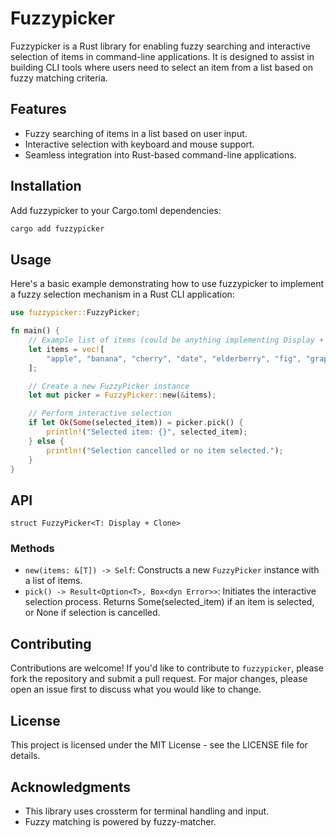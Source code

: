 # Fuzzypicker
Fuzzypicker is a Rust library for enabling fuzzy searching and interactive selection of items in command-line applications. It is designed to assist in building CLI tools where users need to select an item from a list based on fuzzy matching criteria.

## Features
- Fuzzy searching of items in a list based on user input.
- Interactive selection with keyboard and mouse support.
- Seamless integration into Rust-based command-line applications.

## Installation
Add fuzzypicker to your Cargo.toml dependencies:
```bash
cargo add fuzzypicker
```
## Usage
Here's a basic example demonstrating how to use fuzzypicker to implement a fuzzy selection mechanism in a Rust CLI application:

```rust
use fuzzypicker::FuzzyPicker;

fn main() {
    // Example list of items (could be anything implementing Display + Clone)
    let items = vec![
        "apple", "banana", "cherry", "date", "elderberry", "fig", "grape", "honeydew",
    ];

    // Create a new FuzzyPicker instance
    let mut picker = FuzzyPicker::new(&items);

    // Perform interactive selection
    if let Ok(Some(selected_item)) = picker.pick() {
        println!("Selected item: {}", selected_item);
    } else {
        println!("Selection cancelled or no item selected.");
    }
}
```
## API
`struct FuzzyPicker<T: Display + Clone>`
### Methods
- `new(items: &[T]) -> Self`: Constructs a new `FuzzyPicker` instance with a list of items.
- `pick() -> Result<Option<T>, Box<dyn Error>>`: Initiates the interactive selection process. Returns Some(selected_item) if an item is selected, or None if selection is cancelled.

## Contributing
Contributions are welcome! If you'd like to contribute to `fuzzypicker`, please fork the repository and submit a pull request. For major changes, please open an issue first to discuss what you would like to change.

## License
This project is licensed under the MIT License - see the LICENSE file for details.

## Acknowledgments
- This library uses crossterm for terminal handling and input.
- Fuzzy matching is powered by fuzzy-matcher.
